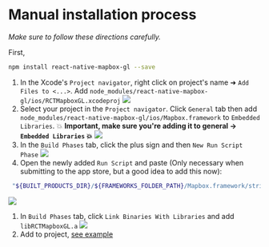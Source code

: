 # Manual installation process

_Make sure to follow these directions carefully._

First,
```bash
npm install react-native-mapbox-gl --save
```

1. In the Xcode's `Project navigator`, right click on project's name ➜ `Add Files to <...>`. Add `node_modules/react-native-mapbox-gl/ios/RCTMapboxGL.xcodeproj` ![](https://cldup.com/DTD2UZMYu5.png)
1. Select your project in the `Project navigator`. Click `General` tab then add `node_modules/react-native-mapbox-gl/ios/Mapbox.framework` to `Embedded Libraries`. :collision: **Important, make sure you're adding it to general -> `Embedded Libraries` :collision:** ![](https://cldup.com/s4U3JfS_-l.png)
1. In the `Build Phases` tab, click the plus sign and then `New Run Script Phase` ![](https://cldup.com/jgt8p_dHjD.png)
1. Open the newly added `Run Script` and paste (Only necessary when submitting to the app store, but a good idea to add this now):
```bash
 "${BUILT_PRODUCTS_DIR}/${FRAMEWORKS_FOLDER_PATH}/Mapbox.framework/strip-frameworks.sh"
```
![](https://cldup.com/SGt3NdX-yy.png)
1. In `Build Phases` tab, click `Link Binaries With Libraries` and add `libRCTMapboxGL.a`
![](https://cldup.com/FuOlGOwAli.png)
1. Add to project, [see example](./example.js)
